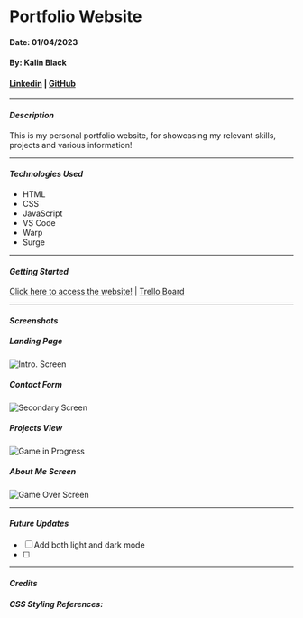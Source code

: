 # Portfolio Website
#### Date: 01/04/2023
#### By: Kalin Black 
#### [Linkedin](https://www.linkedin.com/in/kalin-black/) | [GitHub](https://github.com/kfblack)
***
#### **_Description_**
This is my personal portfolio website, for showcasing my relevant skills, projects and various information!
***
#### **_Technologies Used_**
- HTML
- CSS
- JavaScript
- VS Code
- Warp
- Surge
***
#### **_Getting Started_**
[Click here to access the website!]() | [Trello Board](https://trello.com/invite/b/Ir8bLHn5/ATTI9cf3a8f5e5eae5bb1d75e11fd683e0847C2FFFEA/portfolio-website)
***
#### **_Screenshots_**

##### Landing Page 
![Intro. Screen]()

##### Contact Form
![Secondary Screen]()

##### Projects View
![Game in Progress]()

##### About Me Screen
![Game Over Screen]()

***
#### **_Future Updates_**
- [ ] Add both light and dark mode
- [ ] 
***
#### **_Credits_**

##### CSS Styling References: []()

